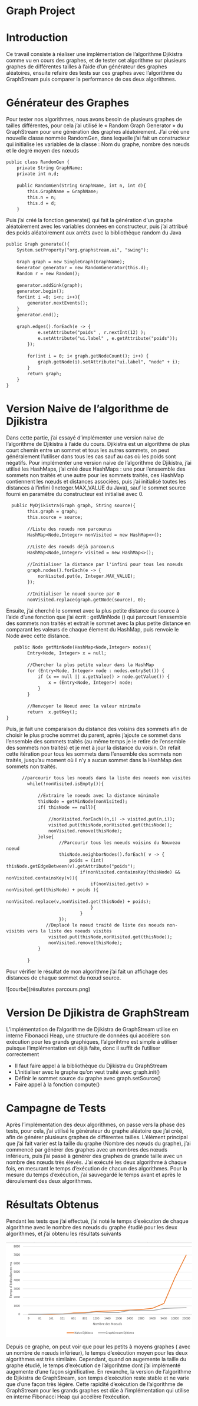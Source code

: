 # Graph Project

# Introduction 

Ce travail consiste à réaliser une implémentation de l’algorithme Djikistra comme vu en cours des graphes, et de tester cet algorithme sur plusieurs graphes de différentes tailles à l’aide d’un générateur des graphes aléatoires, ensuite refaire des tests sur ces graphes avec l’algorithme du GraphStream puis comparer la performance de ces deux algorithmes.

# Générateur des Graphes

Pour tester nos algorithmes, nous avons besoin de plusieurs graphes de tailles différentes, pour cela j’ai utilisé le « Random Graph Generator » du GraphStream pour une génération des graphes aléatoirement.
J’ai créé une nouvelle classe nommée RandomGen, dans lequelle j’ai fait un constructeur qui initialise les variables de la classe : Nom du graphe, nombre des nœuds et le degré moyen des nœuds

```
public class RandomGen {
    private String GraphName;
    private int n,d;

    public RandomGen(String GraphName, int n, int d){
        this.GraphName = GraphName;
        this.n = n;
        this.d = d;
    }
```

Puis j’ai créé la fonction generate() qui fait la génération d'un graphe aléatoirement avec les variables données en constructeur, puis j’ai attribué des poids aléatoirement aux arréts avec la bibliothèque random du Java

```
public Graph generate(){
    System.setProperty("org.graphstream.ui", "swing");
        
    Graph graph = new SingleGraph(GraphName);
    Generator generator = new RandomGenerator(this.d);
    Random r = new Random();

    generator.addSink(graph);
    generator.begin();
    for(int i =0; i<n; i++){
        generator.nextEvents();
    }
    generator.end();

    graph.edges().forEach(e -> {
            e.setAttribute("poids" , r.nextInt(12) );
            e.setAttribute("ui.label" , e.getAttribute("poids"));
        });
        
        for(int i = 0; i< graph.getNodeCount(); i++) {
        	graph.getNode(i).setAttribute("ui.label", "node" + i);
        }
        return graph;
    }
}
```

# Version Naive de l’algorithme de Djikistra 

Dans cette partie, j’ai essayé d’implémenter une version naive de l’algorithme de Djikistra à l’aide du cours.
Djikistra est un algorithme de plus court chemin entre un sommet et tous les autres sommets, on peut généralement l’utiliser dans tous les cas sauf au cas où les poids sont négatifs.
Pour implémenter une version naive de l’algorithme de Djikistra, j’ai utilisé les HashMaps, j’ai créé deux HashMaps : une pour l’enssemble des sommets non traités et une autre pour les sommets traités, ces HashMap contiennent les nœuds et distances associées, puis j’ai initialisé toutes les distances à l’infini (Ineteger.MAX_VALUE du Java), sauf le sommet source fourni en paramètre du constructeur est initialisé avec 0.
```
  public MyDjikistra(Graph graph, String source){
        this.graph = graph;
        this.source = source;

        //Liste des noueds non parcourus
        HashMap<Node,Integer> nonVisited = new HashMap<>();

        //Liste des noeuds dèjà parcourus
        HashMap<Node,Integer> visited = new HashMap<>();

        //Initialiser la distance par l'infini pour tous les noeuds
        graph.nodes().forEach(e -> {
            nonVisited.put(e, Integer.MAX_VALUE);
        });

        //Initialiser le noued source par 0
        nonVisited.replace(graph.getNode(source), 0);
```

        
Ensuite, j’ai cherché le sommet avec la plus petite distance du source à l’aide d’une fonction que j’ai écrit : getMinNode () qui parcourt l’enssemble des sommets non traités et extrait le sommet avec la plus petite distance en comparant les valeurs de chaque élement du HashMap, puis renvoie le Node avec cette distance.

```
   public Node getMinNode(HashMap<Node,Integer> nodes){
        Entry<Node, Integer> x = null;

        //Chercher la plus petite valeur dans la HashMap
        for (Entry<Node, Integer> node : nodes.entrySet()) {
            if (x == null || x.getValue() > node.getValue()) {
                x = (Entry<Node, Integer>) node;
            }
        }

        //Renvoyer le Noeud avec la valeur minimale
        return  x.getKey();
}
```

Puis, je fait une comparaison du distance des voisins des sommets afin de choisir le plus proche sommet du parent, après j’ajoute ce sommet dans l’ensemble des sommets traités (au même temps je le retire de l’ensemble des sommets non traités) et je met à jour la distance du voisin. 
On refait cette itération pour tous les sommets dans l’ensemble des sommets non traités, jusqu’au moment où il n’y a aucun sommet dans la HashMap des sommets non traités.
```
      //parcourir tous les noeuds dans la liste des noueds non visités
        while(!nonVisited.isEmpty()){

        	//Extraire le noeuds avec la distance minimale
        	thisNode = getMinNode(nonVisited);
            if( thisNode == null){

                //nonVisited.forEach((n,i) -> visited.put(n,i));
                visited.put(thisNode,nonVisited.get(thisNode));
                nonVisited.remove(thisNode);
            }else{
                    //Parcourir tous les noeuds voisins du Nouveau noeud
            		thisNode.neighborNodes().forEach( v -> {
            			poids = (int) thisNode.getEdgeBetween(v).getAttribute("poids");
            				if(nonVisited.containsKey(thisNode) && nonVisited.containsKey(v)){
	                    		if(nonVisited.get(v) > nonVisited.get(thisNode) + poids ){
	                    				nonVisited.replace(v,nonVisited.get(thisNode) + poids);
	                    		}
            				}
            		});
               //Deplacé le noeud traité de liste des noeuds non-visités vers la liste des noeuds visités
                visited.put(thisNode,nonVisited.get(thisNode));
                nonVisited.remove(thisNode);
            }
            
        }
```

Pour vérifier le résultat de mon algorithme j’ai fait un affichage des distances de chaque sommet du nœud source.

![courbe](résultates parcours.png)


# Version De Djikistra de GraphStream 

L’implémentation de l’algorithme de Djikistra de GraphStream utilise en interne Fibonacci Heap, une structure de données qui accélère son exécution pour les grands graphiques, l’algorihtme est simple à utiliser puisque l’implémentation est dèjà faite, donc il suffit de l’utiliser correctement 
- Il faut faire appel à la bibliothèque du Djikistra du GraphStream
- L’initialiser avec le graphe qu’on veut traité avec graph.init()
- Définir le sommet source du graphe avec graph.setSource()
- Faire appel à la fonction compute()

# Campagne de Tests 

Après l’implémentation des deux algorithmes, on passe vers la phase des tests, pour cela, j’ai utilisé le générateur du graphe aléatoire que j’ai créé, afin de générer plusieurs graphes de différentes tailles.
L’élément principal que j’ai fait varier est la taille du graphe (Nombre des nœuds du graphe), j’ai commencé par générer des graphes avec un nombres des nœuds inférieurs, puis j’ai passé à générer des graphes de grande taille avec un nombre des nœuds très élevés.
J’ai exécuté les deux algorithme à chaque fois, en mesurant le temps d’exécution de chacun des algorithmes.
Pour la mesure du temps d’exécution, j’ai sauvegardé le temps avant et après le déroulement des deux algorithmes.

# Résultats Obtenus 
Pendant les tests que j’ai effectué, j’ai noté le temps d’exécution de chaque algorithme avec le nombre des nœuds du graphe étudié pour les deux algorithmes, et j’ai obtenu les résultats suivants


![courbe](courbe.png)


Depuis ce graphe, on peut voir que pour les petits à moyens graphes ( avec un nombre de nœuds inférieur), le temps d’exécution moyen pour les deux algorithmes est très similaire.
Cependant, quand on augemente la taille du graphe étudié, le temps d’exécution de l’algorihtme dont j’ai implémenté augemente d’une façon significative.
En revanche, la version de l’algorithme de Djikistra de GraphStream, son temps d’exécution reste stable et ne varie que d’une façon très légère. 
Cette rapidité d’exécution de l’algorithme de GraphStream pour les grands graphes est dûe à l’implémentation qui utilise en interne Fibonacci Heap qui accélère l’exécution.

























